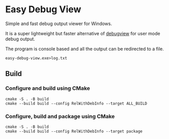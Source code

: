 # Easy Debug View

Simple and fast debug output viewer for Windows.

It is a super lightweight but faster alternative of [debugview](https://learn.microsoft.com/en-us/sysinternals/downloads/debugview) for user mode debug output. 

The program is console based and all the output can be redirected to a file.

```console
easy-debug-view.exe>log.txt
```

## Build
### Configure and build using CMake
```console
cmake -S . -B build
cmake --build build --config RelWithDebInfo --target ALL_BUILD
```
### Configure, build and package using CMake
```console
cmake -S . -B build
cmake --build build --config RelWithDebInfo --target package
```
